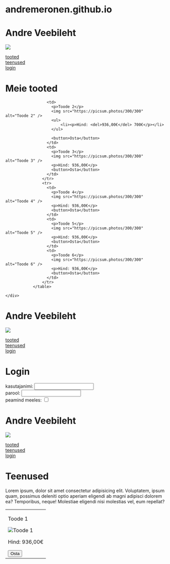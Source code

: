 # andremeronen.github.io
<!DOCTYPE html>
<html lang="et">
<head>
    <meta charset="UTF-8">
    <meta name="viewport" content="width=device-width, initial-scale=1.0">
    <meta name="author" content="Andre Meronen">
    <title>KT1</title>
</head>
<body>
    <div class="container">
        <div class="header">
            <h1>Andre Veebileht</h1>
            <img src="https://picsum.photos/1200/300"><br>
            <p>
                <a href="index.html">tooted<br></a>
                <a href="teenused.html">teenused<br></a>
                <a href="login.html">login<br></a>
            </p>
            <div class="content">
                <h1>Meie tooted</h1>
                <table>
                    <tr>
                      <td>
                        <p>Toode 1</p>
                        <img src="https://picsum.photos/300/300" alt="Toode 1" />
                        <p>Hind: 936,00€</p>
                        <button>Osta</button>
                      </td>
          
                      <td>
                        <p>Toode 2</p>
                        <img src="https://picsum.photos/300/300" alt="Toode 2" />
                        <ul>
                            <li><p>Hind: <del>936,00€</del> 700€</p></li>
                        </ul>
                        
                        <button>Osta</button>
                      </td>
                      <td>
                        <p>Toode 3</p>
                        <img src="https://picsum.photos/300/300" alt="Toode 3" />
                        <p>Hind: 936,00€</p>
                        <button>Osta</button>
                      </td>
                    </tr>
                    <tr>
                      <td>
                        <p>Toode 4</p>
                        <img src="https://picsum.photos/300/300" alt="Toode 4" />
                        <p>Hind: 936,00€</p>
                        <button>Osta</button>
                      </td>
                      <td>
                        <p>Toode 5</p>
                        <img src="https://picsum.photos/300/300" alt="Toode 5" />
                        <p>Hind: 936,00€</p>
                        <button>Osta</button>
                      </td>
                      <td>
                        <p>Toode 6</p>
                        <img src="https://picsum.photos/300/300" alt="Toode 6" />
                        <p>Hind: 936,00€</p>
                        <button>Osta</button>
                      </td>
                    </tr>
                </table>
                
    </div>
</body>
</html>
<!DOCTYPE html>
<html lang="et">
<head>
    <meta charset="UTF-8">
    <meta name="viewport" content="width=device-width, initial-scale=1.0">
    <meta name="author" content="Andre Meronen">
    <title>KT 1</title>
</head>
<body>
    <div class="container">
        <div class="header">
            <h1>Andre Veebileht</h1>
            <img src="https://picsum.photos/1200/300"><br>
            <p>
                <a href="index.html">tooted<br></a>
                <a href="teenused.html">teenused<br></a>
                <a href="login.html">login<br></a>
            </p>
        <h1>Login</h1>
        <form action="" method="get">
            kasutajanimi: <input type="text" name="usr"><br>
            parool: <input type="password" name="pass"><br>
            peamind meeles: <input type="checkbox" name="agree"><br>
        </form>
</body>
</html>
<!DOCTYPE html>
<html lang="en">
<head>
    <meta charset="UTF-8">
    <meta name="viewport" content="width=device-width, initial-scale=1.0">
    <meta name="author" content="Andre Meronen">
    <title>KT 1</title>
</head>
<body>
    <div class="container">
        <div class="header">
            <h1>Andre Veebileht</h1>
            <img src="https://picsum.photos/1200/300"><br>
            <p>
                <a href="index.html">tooted<br></a>
                <a href="teenused.html">teenused<br></a>
                <a href="login.html">login<br></a>
            </p>
            <h1>Teenused</h1>
            <p>Lorem ipsum, dolor sit amet consectetur adipisicing elit. Voluptatem, ipsum quam, possimus deleniti optio aperiam eligendi ab magni adipisci dolorem ea? Temporibus, neque! Molestiae eligendi nisi molestias vel, eum repellat?</p>
</body>
</html>
